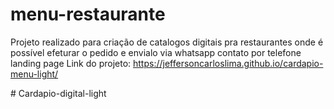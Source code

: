 # menu-restaurante
Projeto realizado para criação de catalogos digitais pra restaurantes onde é possível efeturar o pedido e envialo via whatsapp
contato por telefone
landing page
Link do projeto: https://jeffersoncarloslima.github.io/cardapio-menu-light/

#   C a r d a p i o - d i g i t a l - l i g h t 
 
 
